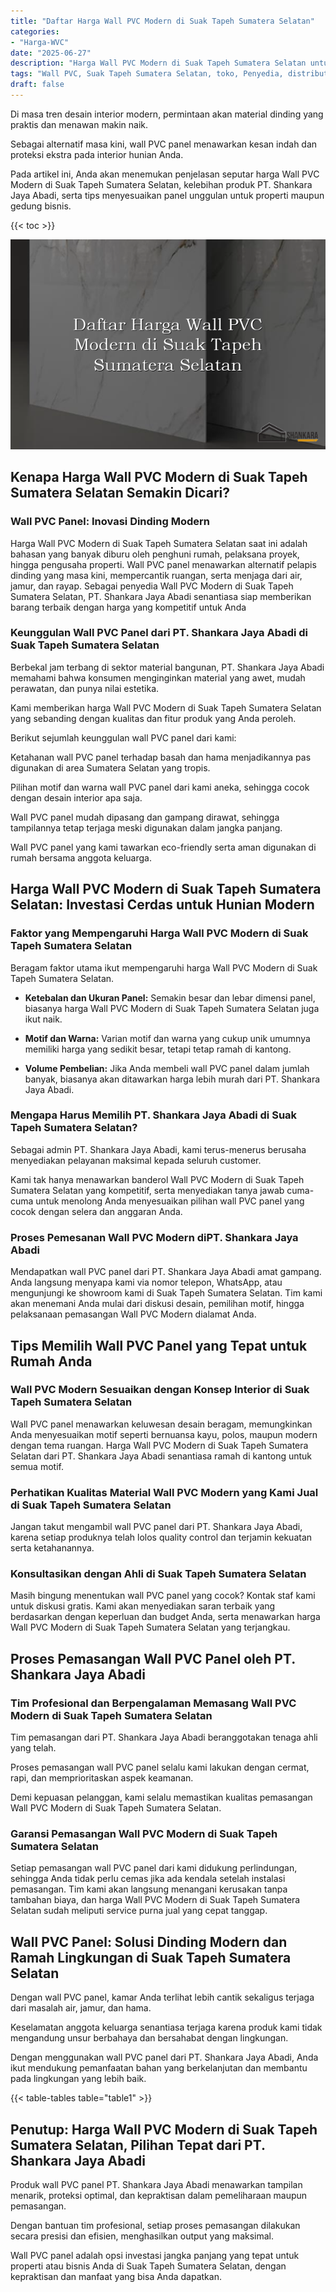 ```yaml
---
title: "Daftar Harga Wall PVC Modern di Suak Tapeh Sumatera Selatan"
categories: 
- "Harga-WVC"
date: "2025-06-27"
description: "Harga Wall PVC Modern di Suak Tapeh Sumatera Selatan untuk tempat tinggal, office, serta ritel. Panel terbaik, pilihan motif, warna menarik, dengan jasa pemasangan ditangani oleh tim berpengalaman dan jaminan resmi!|Jasa penjualan Wall PVC Modern di Suak Tapeh Sumatera Selatan untuk keperluan hunian, kantor, maupun toko, beserta produk unggulan dan pemasangan oleh tim berpengalaman serta kepastian resmi.|Pilihan Wall PVC Modern di Suak Tapeh Sumatera Selatan yang terpercaya bagi tempat tinggal, office, dan gerai, dengan produk unggulan dan instalasi oleh teknisi ahli serta jaminan resmi.|Penyediaan Wall PVC Modern di Suak Tapeh Sumatera Selatan bagi tempat tinggal, kantor, dan gerai, dengan produk terbaik dan penempatan dikerjakan oleh tim ahli, lengkap dengan kepastian resmi.}"
tags: "Wall PVC, Suak Tapeh Sumatera Selatan, toko, Penyedia, distributor"
draft: false
---
```


Di masa tren desain interior modern, permintaan akan material dinding yang praktis dan menawan makin naik.

Sebagai alternatif masa kini, wall PVC panel menawarkan kesan indah dan proteksi ekstra pada interior hunian Anda.

Pada artikel ini, Anda akan menemukan penjelasan seputar harga Wall PVC Modern di Suak Tapeh Sumatera Selatan, kelebihan produk PT. Shankara Jaya Abadi, serta tips menyesuaikan panel unggulan untuk properti maupun gedung bisnis.

{{< toc >}}

![Daftar Harga Wall PVC Modern di Suak Tapeh Sumatera Selatan](/images/Harga-WVC/Daftar-Harga-Wall-PVC-Modern-di-Suak-Tapeh-Sumatera-Selatan.png)


## Kenapa Harga Wall PVC Modern di Suak Tapeh Sumatera Selatan Semakin Dicari?

### Wall PVC Panel: Inovasi Dinding Modern

Harga Wall PVC Modern di Suak Tapeh Sumatera Selatan saat ini adalah bahasan yang banyak diburu oleh penghuni rumah, pelaksana proyek, hingga pengusaha properti. Wall PVC panel menawarkan alternatif pelapis dinding yang masa kini, mempercantik ruangan, serta menjaga dari air, jamur, dan rayap. Sebagai penyedia Wall PVC Modern di Suak Tapeh Sumatera Selatan, PT. Shankara Jaya Abadi senantiasa siap memberikan barang terbaik dengan harga yang kompetitif untuk Anda

### Keunggulan Wall PVC Panel dari PT. Shankara Jaya Abadi di Suak Tapeh Sumatera Selatan

Berbekal jam terbang di sektor material bangunan, PT. Shankara Jaya Abadi memahami bahwa konsumen menginginkan material yang awet, mudah perawatan, dan punya nilai estetika.

Kami memberikan harga Wall PVC Modern di Suak Tapeh Sumatera Selatan yang sebanding dengan kualitas dan fitur produk yang Anda peroleh.

Berikut sejumlah keunggulan wall PVC panel dari kami:

Ketahanan wall PVC panel terhadap basah dan hama menjadikannya pas digunakan di area Sumatera Selatan yang tropis.

Pilihan motif dan warna wall PVC panel dari kami aneka, sehingga cocok dengan desain interior apa saja.

Wall PVC panel mudah dipasang dan gampang dirawat, sehingga tampilannya tetap terjaga meski digunakan dalam jangka panjang.

Wall PVC panel yang kami tawarkan eco-friendly serta aman digunakan di rumah bersama anggota keluarga.

## Harga Wall PVC Modern di Suak Tapeh Sumatera Selatan: Investasi Cerdas untuk Hunian Modern

### Faktor yang Mempengaruhi Harga Wall PVC Modern di Suak Tapeh Sumatera Selatan

Beragam faktor utama ikut mempengaruhi harga Wall PVC Modern di Suak Tapeh Sumatera Selatan.

- **Ketebalan dan Ukuran Panel:** Semakin besar dan lebar dimensi panel, biasanya harga Wall PVC Modern di Suak Tapeh Sumatera Selatan juga ikut naik.

- **Motif dan Warna:** Varian motif dan warna yang cukup unik umumnya memiliki harga yang sedikit besar, tetapi tetap ramah di kantong.

- **Volume Pembelian:** Jika Anda membeli wall PVC panel dalam jumlah banyak, biasanya akan ditawarkan harga lebih murah dari PT. Shankara Jaya Abadi.

### Mengapa Harus Memilih PT. Shankara Jaya Abadi di Suak Tapeh Sumatera Selatan?

Sebagai admin PT. Shankara Jaya Abadi, kami terus-menerus berusaha menyediakan pelayanan maksimal kepada seluruh customer.

Kami tak hanya menawarkan banderol Wall PVC Modern di Suak Tapeh Sumatera Selatan yang kompetitif, serta menyediakan tanya jawab cuma-cuma untuk menolong Anda menyesuaikan pilihan wall PVC panel yang cocok dengan selera dan anggaran Anda.

### Proses Pemesanan Wall PVC Modern diPT. Shankara Jaya Abadi

Mendapatkan wall PVC panel dari PT. Shankara Jaya Abadi amat gampang. Anda langsung menyapa kami via nomor telepon, WhatsApp, atau mengunjungi ke showroom kami di Suak Tapeh Sumatera Selatan. Tim kami akan menemani Anda mulai dari diskusi desain, pemilihan motif, hingga pelaksanaan pemasangan Wall PVC Modern dialamat Anda.

## Tips Memilih Wall PVC Panel yang Tepat untuk Rumah Anda

### Wall PVC Modern Sesuaikan dengan Konsep Interior di Suak Tapeh Sumatera Selatan

Wall PVC panel menawarkan keluwesan desain beragam, memungkinkan Anda menyesuaikan motif seperti bernuansa kayu, polos, maupun modern dengan tema ruangan. Harga Wall PVC Modern di Suak Tapeh Sumatera Selatan dari PT. Shankara Jaya Abadi senantiasa ramah di kantong untuk semua motif.

### Perhatikan Kualitas Material Wall PVC Modern yang Kami Jual di Suak Tapeh Sumatera Selatan

Jangan takut mengambil wall PVC panel dari PT. Shankara Jaya Abadi, karena setiap produknya telah lolos quality control dan terjamin kekuatan serta ketahanannya.

### Konsultasikan dengan Ahli di Suak Tapeh Sumatera Selatan

Masih bingung menentukan wall PVC panel yang cocok? Kontak staf kami untuk diskusi gratis. Kami akan menyediakan saran terbaik yang berdasarkan dengan keperluan dan budget Anda, serta menawarkan harga Wall PVC Modern di Suak Tapeh Sumatera Selatan yang terjangkau.

## Proses Pemasangan Wall PVC Panel oleh PT. Shankara Jaya Abadi

### Tim Profesional dan Berpengalaman Memasang Wall PVC Modern di Suak Tapeh Sumatera Selatan

Tim pemasangan dari PT. Shankara Jaya Abadi beranggotakan tenaga ahli yang telah.

Proses pemasangan wall PVC panel selalu kami lakukan dengan cermat, rapi, dan memprioritaskan aspek keamanan.

Demi kepuasan pelanggan, kami selalu memastikan kualitas pemasangan Wall PVC Modern di Suak Tapeh Sumatera Selatan.

### Garansi Pemasangan Wall PVC Modern di Suak Tapeh Sumatera Selatan

Setiap pemasangan wall PVC panel dari kami didukung perlindungan, sehingga Anda tidak perlu cemas jika ada kendala setelah instalasi pemasangan. Tim kami akan langsung menangani kerusakan tanpa tambahan biaya, dan harga Wall PVC Modern di Suak Tapeh Sumatera Selatan sudah meliputi service purna jual yang cepat tanggap.

## Wall PVC Panel: Solusi Dinding Modern dan Ramah Lingkungan di Suak Tapeh Sumatera Selatan

Dengan wall PVC panel, kamar Anda terlihat lebih cantik sekaligus terjaga dari masalah air, jamur, dan hama.

Keselamatan anggota keluarga senantiasa terjaga karena produk kami tidak mengandung unsur berbahaya dan bersahabat dengan lingkungan.

Dengan menggunakan wall PVC panel dari PT. Shankara Jaya Abadi, Anda ikut mendukung pemanfaatan bahan yang berkelanjutan dan membantu pada lingkungan yang lebih baik.

{{< table-tables table="table1" >}}

## Penutup: Harga Wall PVC Modern di Suak Tapeh Sumatera Selatan, Pilihan Tepat dari PT. Shankara Jaya Abadi

Produk wall PVC panel PT. Shankara Jaya Abadi menawarkan tampilan menarik, proteksi optimal, dan kepraktisan dalam pemeliharaan maupun pemasangan.

Dengan bantuan tim profesional, setiap proses pemasangan dilakukan secara presisi dan efisien, menghasilkan output yang maksimal.

Wall PVC panel adalah opsi investasi jangka panjang yang tepat untuk properti atau bisnis Anda di Suak Tapeh Sumatera Selatan, dengan kepraktisan dan manfaat yang bisa Anda dapatkan.